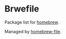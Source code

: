 # Brwefile

Package list for [homebrew](http://brew.sh/).

Managed by [homebrew-file](https://github.com/rcmdnk/homebrew-file).
